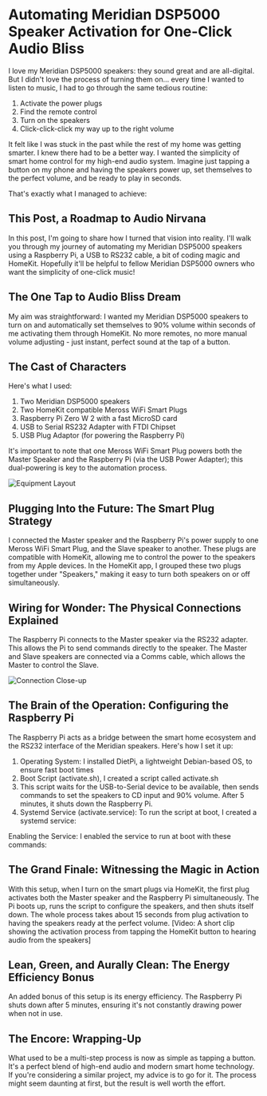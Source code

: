 # Automating Meridian DSP5000 Speaker Activation for One-Click Audio Bliss

I love my Meridian DSP5000 speakers: they sound great and are all-digital. But I didn't love the process of turning them on… every time I wanted to listen to music, I had to go through the same tedious routine:

1. Activate the power plugs
2. Find the remote control
3. Turn on the speakers
4. Click-click-click my way up to the right volume

It felt like I was stuck in the past while the rest of my home was getting smarter. I knew there had to be a better way. I wanted the simplicity of smart home control for my high-end audio system. Imagine just tapping a button on my phone and having the speakers power up, set themselves to the perfect volume, and be ready to play in seconds.

That's exactly what I managed to achieve:



## This Post, a Roadmap to Audio Nirvana

In this post, I'm going to share how I turned that vision into reality. I'll walk you through my journey of automating my Meridian DSP5000 speakers using a Raspberry Pi, a USB to RS232 cable, a bit of coding magic and HomeKit. Hopefully it'll be helpful to fellow Meridian DSP5000 owners who want the simplicity of one-click music!

## The One Tap to Audio Bliss Dream 

My aim was straightforward: I wanted my Meridian DSP5000 speakers to turn on and automatically set themselves to 90% volume within seconds of me activating them through HomeKit. No more remotes, no more manual volume adjusting - just instant, perfect sound at the tap of a button.

## The Cast of Characters

Here's what I used:

1. Two Meridian DSP5000 speakers
2. Two HomeKit compatible Meross WiFi Smart Plugs
3. Raspberry Pi Zero W 2 with a fast MicroSD card
4. USB to Serial RS232 Adapter with FTDI Chipset
5. USB Plug Adaptor (for powering the Raspberry Pi)

It's important to note that one Meross WiFi Smart Plug powers both the Master Speaker and the Raspberry Pi (via the USB Power Adapter); this dual-powering is key to the automation process.

![Equipment Layout](path_to_equipment_photo.jpg)

## Plugging Into the Future: The Smart Plug Strategy

I connected the Master speaker and the Raspberry Pi's power supply to one Meross WiFi Smart Plug, and the Slave speaker to another. These plugs are compatible with HomeKit, allowing me to control the power to the speakers from my Apple devices. In the HomeKit app, I grouped these two plugs together under "Speakers," making it easy to turn both speakers on or off simultaneously.

## Wiring for Wonder: The Physical Connections Explained

The Raspberry Pi connects to the Master speaker via the RS232 adapter. This allows the Pi to send commands directly to the speaker. The Master and Slave speakers are connected via a Comms cable, which allows the Master to control the Slave.

![Connection Close-up](path_to_connection_photo.jpg)

## The Brain of the Operation: Configuring the Raspberry Pi

The Raspberry Pi acts as a bridge between the smart home ecosystem and the RS232 interface of the Meridian speakers. Here's how I set it up:

1. Operating System: I installed DietPi, a lightweight Debian-based OS, to ensure fast boot times
2. Boot Script (activate.sh), I created a script called activate.sh
3. This script waits for the USB-to-Serial device to be available, then sends commands to set the speakers to CD input and 90% volume. After 5 minutes, it shuts down the Raspberry Pi.
4. Systemd Service (activate.service):
To run the script at boot, I created a systemd service:

Enabling the Service:
I enabled the service to run at boot with these commands:

## The Grand Finale: Witnessing the Magic in Action

With this setup, when I turn on the smart plugs via HomeKit, the first plug activates both the Master speaker and the Raspberry Pi simultaneously. The Pi boots up, runs the script to configure the speakers, and then shuts itself down. The whole process takes about 15 seconds from plug activation to having the speakers ready at the perfect volume.
[Video: A short clip showing the activation process from tapping the HomeKit button to hearing audio from the speakers]
## Lean, Green, and Aurally Clean: The Energy Efficiency Bonus
An added bonus of this setup is its energy efficiency. The Raspberry Pi shuts down after 5 minutes, ensuring it's not constantly drawing power when not in use.

## The Encore: Wrapping-Up
What used to be a multi-step process is now as simple as tapping a button. It's a perfect blend of high-end audio and modern smart home technology. If you're considering a similar project, my advice is to go for it. The process might seem daunting at first, but the result is well worth the effort.
